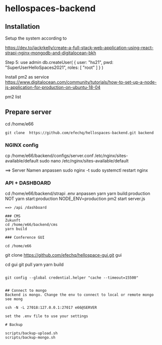 # hellospaces-backend

## Installation 

Setup the system according to 

https://dev.to/jackrkelly/create-a-full-stack-web-application-using-react-strapi-nginx-mongodb-and-digitalocean-bkh


Step 5:
use admin
db.createUser(
  {
    user: "hs21",
    pwd: "SuperUserHelloSpaces2021",
    roles: [ "root" ]
  }
)


Install pm2 as service
https://www.digitalocean.com/community/tutorials/how-to-set-up-a-node-js-application-for-production-on-ubuntu-18-04

pm2 list

## Prepare server 
cd /home/e66
```
git clone  https://github.com/efechq/hellospaces-backend.git backend
```

### NGINX config
cp /home/e66/backend/configs/server.conf /etc/nginx/sites-available/default
sudo nano /etc/nginx/sites-available/default

==> Server Namen anpassen
sudo nginx -t
sudo systemctl restart nginx

### API + DASHBOARD

cd /home/e66/backend/strapi
.env anpassen
yarn
yarn build:production
NOT    yarn start:production
NODE_ENV=production pm2 start server.js

```
==> /api /dashboard

### CMS
Zukunft
cd /home/e66/backend/cms
yarn build

### Conference GUI

cd /home/e66
```
git clone https://github.com/efechq/hellospace-gui.git gui

cd gui
git pull
yarn
yarn build
```

git config --global credential.helper "cache --timeout=15500"


## Connect to mongo
Backend is mongo. Change the env to connect to local or remote mongo see mong

ssh -N -L 27018:127.0.0.1:27017 e66@SERVER

set the .env file to use your settings

# Backup

scripts/backup-upload.sh 
scripts/backup-mongo.sh 